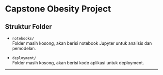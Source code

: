 # Capstone Obesity Project

## Struktur Folder

- `notebooks/`  
  Folder masih kosong, akan berisi notebook Jupyter untuk analisis dan pemodelan.

- `deployment/`  
  Folder masih kosong, akan berisi kode aplikasi untuk deployment.

---
